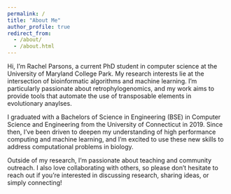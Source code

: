 ```yaml
---
permalink: /
title: "About Me"
author_profile: true
redirect_from: 
  - /about/
  - /about.html
---
```


Hi, I’m Rachel Parsons, a current PhD student in computer science at the University of Maryland College Park. My research interests lie at the intersection of bioinformatic algorithms and machine learning. I’m particularly passionate about retrophylogenomics, and my work aims to provide tools that automate the use of transposable elements in evolutionary anaylses.

I graduated with a Bachelors of Science in Engineering (BSE) in Computer Science and Engineering from the University of Connecticut in 2019. Since then, I’ve been driven to deepen my understanding of high performance computing and machine learning, and I’m excited to use these new skills to address computational problems in biology.

Outside of my research, I’m passionate about teaching and community outreach. I also love collaborating with others, so please don’t hesitate to reach out if you’re interested in discussing research, sharing ideas, or simply connecting!


